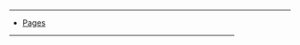 <!DOCTYPE html PUBLIC "-//W3C//DTD XHTML+RDFa 1.0//EN" "http://www.w3.org/MarkUp/DTD/xhtml-rdfa-1.dtd">
<html xmlns="http://www.w3.org/1999/xhtml" 
    version="XHTML+RDFa 1.0"
    xmlns:og="http://ogp.me/ns#"
    xml:lang="en">
<head>
<meta http-equiv="X-UA-Compatible" content="IE=edge" />
<meta http-equiv="Content-Type" content="text/html; charset=utf-8" />
<meta name="viewport" content="width=device-width, initial-scale=1.0, minimum-scale=1.0, maximum-scale=1.0, user-scalable=no" />
<meta name="apple-mobile-web-app-capable" content="yes" />
<meta name="monitor-signature" content="monitor:player:html5" />
<meta name="apple-mobile-web-app-status-bar-style" content="black" />
 
<meta name="Keywords" content="" />
<meta name="Description" content="End Trip Bundle of Joy Graduate" />
<meta name="Generator" content="Flip PDF Professional 2.4.9.18 at http://www.flipbuilder.com" />
<link rel="image_src" href="../files/shot.png" />
 <link rel="apple-touch-icon" href="../files/thumb/1.jpg" />
<meta name="og:image" content="../files/shot.png" />
<meta property="og:image" content="../files/shot.png" />
<title>End Trip Bundle of Joy Graduate</title>

<link rel="stylesheet" type="text/css" href="style/style.css" />
<link rel="stylesheet" type="text/css" href="style/player.css" />
<link rel="stylesheet" type="text/css" href="style/phoneTemplate.css" />
<link rel="stylesheet" type="text/css" href="style/template.css" />
<script type="text/javascript" src="javascript/jquery-1.9.1.min.js"></script>

<script type="text/javascript" src="javascript/config.js"></script>



</head>	
<body>
	<script type="text/javascript" src="javascript/search_config.js"></script><script type="text/javascript" src="javascript/bookmark_config.js"></script>
<script type="text/javascript" src="javascript/LoadingJS.js"></script>

<script type="text/javascript" src="javascript/main.js"></script>


<script type="text/javascript">

		
	var sendvisitinfo = function(type,page){};
	
</script>

<script type="text/javascript"></script>
<noscript><div><hr/><ul><li><a href="files/basic-html/index.html">Pages</a></li></ul><hr style="width:80%"/></div></noscript>
</body>
</html>
